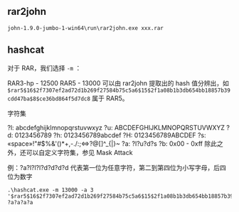 
## rar2john

```shell
john-1.9.0-jumbo-1-win64\run\rar2john.exe xxx.rar
```

## hashcat

对于 RAR，我们选择 `-m` ：

RAR3-hp - 12500
RAR5 - 13000
可以由 rar2john 提取出的 hash 值分辨出，如 `$rar5$16$2f7307ef2ad72d1b269f27584b75c5a6$15$2f1a08b1b3db654bb18857b39cdd47ba$8$ce36bd864f5d7dc8` 属于 RAR5。

字符集

?l: abcdefghijklmnopqrstuvwxyz
?u: ABCDEFGHIJKLMNOPQRSTUVWXYZ
?d: 0123456789
?h: 0123456789abcdef
?H: 0123456789ABCDEF
?s: «space»!"#$%&'()*+,-./:;<=>?@[\]^_{|}~
?a: ?l?u?d?s
?b: 0x00 - 0xff
除此之外，还可以自定义字符集，参见 Mask Attack

例：?a?l?l?l?d?d?d?d 代表第一位为任意字符，第二到第四位为小写字母，后四位为数字

```shell
.\hashcat.exe -m 13000 -a 3 '$rar5$16$2f7307ef2ad72d1b269f27584b75c5a6$15$2f1a08b1b3db654bb18857b39cdd47ba$8$ce36bd864f5d7dc8' ?a?a?a?a
```
